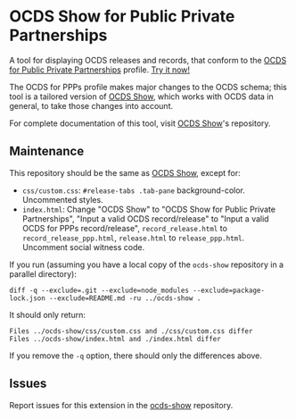 # OCDS Show for Public Private Partnerships

A tool for displaying OCDS releases and records, that conform to the [OCDS for Public Private Partnerships](https://standard.open-contracting.org/profiles/ppp/) profile. [Try it now!](https://open-contracting.github.io/ocds-show-ppp/)

The OCDS for PPPs profile makes major changes to the OCDS schema; this tool is a tailored version of [OCDS Show](https://github.com/open-contracting/ocds-show), which works with OCDS data in general, to take those changes into account.

For complete documentation of this tool, visit [OCDS Show](https://github.com/open-contracting/ocds-show)'s repository.

## Maintenance

This repository should be the same as [OCDS Show](https://github.com/open-contracting/ocds-show), except for:

* `css/custom.css`: `#release-tabs .tab-pane` background-color. Uncommented styles.
* `index.html`: Change "OCDS Show" to "OCDS Show for Public Private Partnerships", "Input a valid OCDS record/release" to "Input a valid OCDS for PPPs record/release", `record_release.html` to `record_release_ppp.html`, `release.html` to `release_ppp.html`. Uncomment social witness code.

If you run (assuming you have a local copy of the `ocds-show` repository in a parallel directory):

```shell
diff -q --exclude=.git --exclude=node_modules --exclude=package-lock.json --exclude=README.md -ru ../ocds-show .
```

It should only return:

```
Files ../ocds-show/css/custom.css and ./css/custom.css differ
Files ../ocds-show/index.html and ./index.html differ
```

If you remove the `-q` option, there should only the differences above.

## Issues

Report issues for this extension in the [ocds-show](https://github.com/open-contracting/ocds-show/issues) repository.
